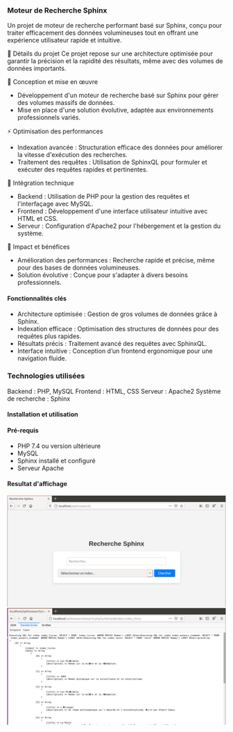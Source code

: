 ### Moteur de Recherche Sphinx
Un projet de moteur de recherche performant basé sur Sphinx, conçu pour traiter efficacement des données volumineuses tout en offrant une expérience utilisateur rapide et intuitive.

🚀 Détails du projet
Ce projet repose sur une architecture optimisée pour garantir la précision et la rapidité des résultats, même avec des volumes de données importants.

📌 Conception et mise en œuvre
- Développement d'un moteur de recherche basé sur Sphinx pour gérer des volumes massifs de données.
- Mise en place d'une solution évolutive, adaptée aux environnements professionnels variés.
  
⚡ Optimisation des performances
- Indexation avancée : Structuration efficace des données pour améliorer la vitesse d'exécution des recherches.
- Traitement des requêtes : Utilisation de SphinxQL pour formuler et exécuter des requêtes rapides et pertinentes.

🔧 Intégration technique
- Backend : Utilisation de PHP pour la gestion des requêtes et l'interfaçage avec MySQL.
- Frontend : Développement d'une interface utilisateur intuitive avec HTML et CSS.
- Serveur : Configuration d'Apache2 pour l'hébergement et la gestion du système.

🌟 Impact et bénéfices
- Amélioration des performances : Recherche rapide et précise, même pour des bases de données volumineuses.
- Solution évolutive : Conçue pour s'adapter à divers besoins professionnels.

#### Fonctionnalités clés
- Architecture optimisée : Gestion de gros volumes de données grâce à Sphinx.
- Indexation efficace : Optimisation des structures de données pour des requêtes plus rapides.
- Résultats précis : Traitement avancé des requêtes avec SphinxQL.
- Interface intuitive : Conception d’un frontend ergonomique pour une navigation fluide.

### Technologies utilisées
Backend : PHP, MySQL
Frontend : HTML, CSS
Serveur : Apache2
Système de recherche : Sphinx
#### Installation et utilisation
#### Pré-requis
- PHP 7.4 ou version ultérieure
- MySQL
- Sphinx installé et configuré
- Serveur Apache
#### Resultat d'affichage
![Interface de recherche](images/localhost.png)
![Résultat de la recherche](images/affichage.png)

